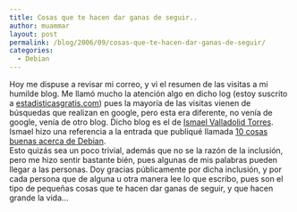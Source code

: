 ```yaml
---
title: Cosas que te hacen dar ganas de seguir..
author: muammar
layout: post
permalink: /blog/2006/09/cosas-que-te-hacen-dar-ganas-de-seguir/
categories:
  - Debian
---
```

Hoy me dispuse a revisar mi correo, y vi el resumen de las visitas a mi humilde blog. Me llamó mucho la atención algo en dicho log (estoy suscrito a [estadisticasgratis.com][1]) pues la mayoría de las visitas vienen de búsquedas que realizan en google, pero esta era diferente, no venía de google, venía de otro blog. Dicho blog es el de [Ismael Valladolid Torres][2]. Ismael hizo una referencia a la entrada que publiqué llamada [10 cosas buenas acerca de Debian][3].  
Esto quizás sea un poco trivial, además que no se la razón de la inclusión, pero me hizo sentir bastante bién, pues algunas de mis palabras pueden llegar a las personas. Doy gracias públicamente por dicha inclusión, y por cada persona que de alguna u otra manera lee lo que escribo, pues son el tipo de pequeñas cosas que te hacen dar ganas de seguir, y que hacen grande la vida&#8230;

 [1]: http://www.estadisticasgratis.com/
 [2]: http://lamediahostia.blogspot.com/
 [3]: http://muammar.me/blog/index.php?/archives/88-10-cosas-buenas-acerca-de-debian..html